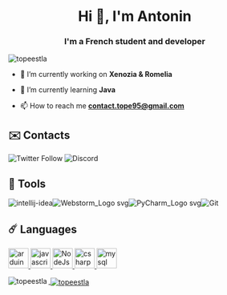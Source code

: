 <h1 align="center">Hi 👋, I'm Antonin</h1>
<h3 align="center">I'm a French student and developer</h3>

<p align="left"> <img src="https://komarev.com/ghpvc/?username=topeestla&label=Profile%20views&color=0e75b6&style=flat" alt="topeestla" /> </p>

- 🔭 I’m currently working on **Xenozia & Romelia**

- 🌱 I’m currently learning **Java**

- 📫 How to reach me **contact.tope95@gmail.com**

## ✉️ Contacts
<p align="left">
<img alt="Twitter Follow" src="https://img.shields.io/twitter/follow/TopeEstPasLa?color=%231DA1F2&logo=twitter&style=for-the-badge">  <img alt="Discord" src="https://img.shields.io/badge/DISCORD-TopeEstLa%230001-%237289DA?style=for-the-badge&logo=discord">
  
 ## 🧵 Tools

![intellij-idea](https://user-images.githubusercontent.com/49725253/89103936-dcadc980-d415-11ea-83b7-b7d61050c2d6.png)![Webstorm_Logo svg](https://zupimages.net/up/21/06/egpl.png)![PyCharm_Logo svg](https://user-images.githubusercontent.com/49725253/89103933-dc153300-d415-11ea-8edd-77f114799102.png)![Git](https://www.vectorlogo.zone/logos/git-scm/git-scm-icon.svg)

## ☄️ Languages
<p align="left"> <a href="https://www.arduino.cc/" target="_blank"> <img src="https://cdn.worldvectorlogo.com/logos/arduino-1.svg" alt="arduino" width="40" height="40"/> <a href="https://developer.mozilla.org/en-US/docs/Web/JavaScript" target="_blank"> <img src="https://zupimages.net/up/21/06/bami.png" alt="javascript" width="40" height="40"/> <a href="https://nodejs.org/en/about/" target="_blank"> <img src="https://zupimages.net/up/21/06/79rz.png" alt="NodeJs" width="40" height="40"/> <a href="https://docs.microsoft.com/fr-fr/dotnet/csharp/" target="_blank"> <img src="https://zupimages.net/up/21/06/2m7b.png" alt="csharp" width="40" height="40"/> <a href="https://www.mysql.com/fr/" target="_blank"> <img src="https://zupimages.net/up/21/06/d138.png" alt="mysql" width="40" height="40"/></p>

<p><img align="left" src="https://github-readme-stats.vercel.app/api/top-langs/?username=TopeEstLa&theme=blue-green" alt="topeestla" /></p>

<p>&nbsp;<img align="center" src="https://github-readme-stats.vercel.app/api?username=TopeEstLa&theme=blue-green" alt="topeestla" /></p>
